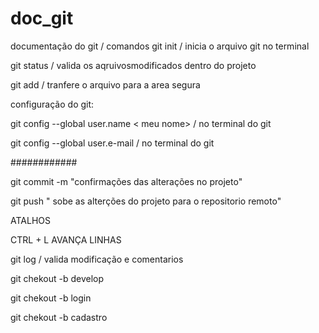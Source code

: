 # doc_git
documentação do git / comandos 
git init / inicia o arquivo git no terminal  

git status / valida os aqruivosmodificados dentro do projeto

git add / tranfere o arquivo para a area segura 





configuração do git:

git config --global user.name < meu nome> / no terminal do git



git config --global user.e-mail  <meu e-mail> / no terminal do git 

############

git commit -m "confirmações das alterações no projeto"

git push " sobe as alterções do projeto para o repositorio remoto"






ATALHOS

CTRL + L AVANÇA LINHAS 



git log /  valida modificação e comentarios 


git chekout -b develop 

git chekout -b login 

git chekout -b cadastro



